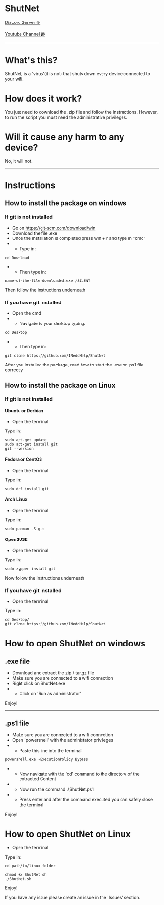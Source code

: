 # ShutNet

[Discord Server ☕](https://discord.gg/xbCqXzc6)

[Youtube Channel 📹](https://www.youtube.com/channel/UCADzCQHiPs0nBP8WTuFnIPA)

---

# What's this?

ShutNet, is a 'virus'(it is not) that shuts down every device connected to your wifi. 

# How does it work? 

You just need to download the .zip file and follow the instructions.
However, to run the script you must need the administrative privileges.

# Will it cause any harm to any device?

No, it will not.

---

# Instructions

## How to install the package on windows

### If git is not installed 

- Go on https://git-scm.com/download/win
- Download the file .exe
- Once the installation is completed press win + r and type in "cmd"
-  -  Type in:
```
cd Download
```
-  -  Then type in:
```
name-of-the-file-downloaded.exe /SILENT
```
Then follow the instructions underneath 

### If you have git installed

- Open the cmd
-  -  Navigate to your desktop typing:
```
cd Desktop
```
-  -  Then type in:
```
git clone https://github.com/INeddHelp/ShutNet
```

After you installed the package, read how to start the .exe or .ps1 file correctly

## How to install the package on Linux

### If git is not installed

#### Ubuntu or Derbian
- Open the terminal

Type in:
```
sudo apt-get update
sudo apt-get install git
git --version
```

#### Fedora or CentOS
- Open the terminal

Type in:
```
sudo dnf install git
```

#### Arch Linux
- Open the terminal

Type in:
```
sudo pacman -S git
```
#### OpenSUSE
- Open the terminal

Type in:
```
sudo zypper install git
```
Now follow the instructions underneath

### If you have git installed

- Open the terminal

Type in:
```
cd Desktop/
git clone https://github.com/INeddHelp/ShutNet
```

# How to open ShutNet on windows
## .exe file

-  Download and extract the zip / tar.gz file
-  Make sure you are connected to a wifi connection
-  Right click on ShutNet.exe
-  -  Click on 'Run as administrator'

Enjoy!

---

## .ps1 file

-  Make sure you are connected to a wifi connection
-  Open 'powershell' with the administator privileges
-  -  Paste this line into the terminal: 
```
powershell.exe -ExecutionPolicy Bypass
```
-  -  Now navigate with the 'cd' command to the directory of the extracted Content
-  -  Now run the command .\ShutNet.ps1
-  -  Press enter and after the command executed you can safely close the terminal

Enjoy!

# How to open ShutNet on Linux

- Open the terminal

Type in:
```
cd path/to/linux-folder
```
```
chmod +x ShutNet.sh
./ShutNet.sh
```

Enjoy!

If you have any issue please create an issue in the 'Issues' section.

